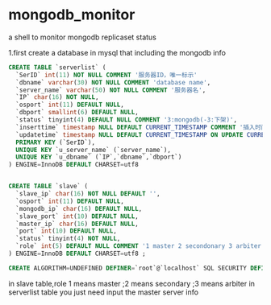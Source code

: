 # mongodb_monitor
a shell to monitor mongodb replicaset status


1.first create a database in mysql that including the mongodb info
```sql
CREATE TABLE `serverlist` (
  `SerID` int(11) NOT NULL COMMENT '服务器ID，唯一标示'
  `dbname` varchar(30) NOT NULL COMMENT 'database name',
  `server_name` varchar(50) NOT NULL COMMENT '服务器名',
  `IP` char(16) NOT NULL,
  `osport` int(11) DEFAULT NULL,
  `dbport` smallint(6) DEFAULT NULL,
  `status` tinyint(4) DEFAULT NULL COMMENT '3:mongodb(-3:下架)',
  `inserttime` timestamp NULL DEFAULT CURRENT_TIMESTAMP COMMENT '插入时间',
  `updatetime` timestamp NULL DEFAULT CURRENT_TIMESTAMP ON UPDATE CURRENT_TIMESTAMP COMMENT '插入时间',
  PRIMARY KEY (`SerID`),
  UNIQUE KEY `u_server_name` (`server_name`),
  UNIQUE KEY `u_dbname` (`IP`,`dbname`,`dbport`)
) ENGINE=InnoDB DEFAULT CHARSET=utf8


CREATE TABLE `slave` (
  `slave_ip` char(16) NOT NULL DEFAULT '',
  `osport` int(11) DEFAULT NULL,
  `mongodb_ip` char(16) DEFAULT NULL,
  `slave_port` int(10) DEFAULT NULL,
  `master_ip` char(16) DEFAULT NULL,
  `port` int(10) DEFAULT NULL,
  `status` tinyint(4) NOT NULL,
  `role` int(5) DEFAULT NULL COMMENT '1 master 2 secondonary 3 arbiter'
) ENGINE=InnoDB DEFAULT CHARSET=utf8 ;

CREATE ALGORITHM=UNDEFINED DEFINER=`root`@`localhost` SQL SECURITY DEFINER VIEW `v_mongo_server` AS select distinct `a`.`IP` AS `ip`,`a`.`dbport` AS `dbport`,`b`.`slave_ip` AS `slave_ip`,`b`.`slave_port` AS `slave_port`,`b`.`role` AS `role` from (`serverlist` `a` join `slave` `b`) where ((`b`.`mongodb_ip` = `a`.`IP`) and (`a`.`dbport` = `b`.`port`) and (`a`.`status` = 3)) order by `a`.`IP`
```
in slave table,role 1 means master ;2 means secondary ;3 means arbiter 
in serverlist table you just need input the master server info

